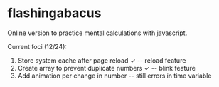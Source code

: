 # flashingabacus
Online version to practice mental calculations with javascript.

Current foci (12/24):
1) Store system cache after page reload &#10003; -- reload feature
2) Create array to prevent duplicate numbers &#10003; -- blink feature 
3) Add animation per change in number -- still errors in time variable